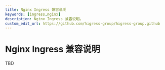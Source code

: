 ```yaml
---
title: Nginx Ingress 兼容说明
keywords: [ingress,nginx]
description: Nginx Ingress 兼容说明。
custom_edit_url: https://github.com/higress-group/higress-group.github.io/blob/main/i18n/zh-cn/docusaurus-plugin-content-docs/current/user/nginx-ingress.md
---
```


# Nginx Ingress 兼容说明

TBD
